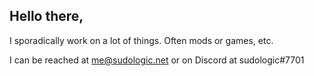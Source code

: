 ## Hello there,

I sporadically work on a lot of things. Often mods or games, etc.

I can be reached at me@sudologic.net
or on Discord at sudologic#7701
